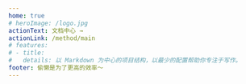```yaml
---
home: true
# heroImage: /logo.jpg
actionText: 文档中心 →
actionLink: /method/main
# features:
# - title: 
#   details: 以 Markdown 为中心的项目结构，以最少的配置帮助你专注于写作。
footer: 偷懒是为了更高的效率～
---
```

